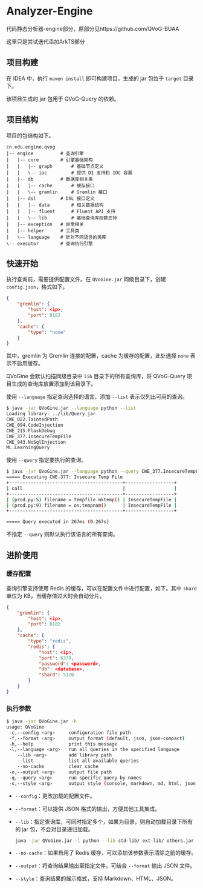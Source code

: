 # Analyzer-Engine
代码静态分析器-engine部分，原部分见https://github.com/QVoG-BUAA

这里只是尝试迭代添加ArkTS部分

## 项目构建

在 IDEA 中，执行 `maven install` 即可构建项目，生成的 jar 包位于 `target` 目录下。

该项目生成的 jar 包用于 QVoG-Query 的依赖。

## 项目结构

项目的包结构如下。

```
cn.edu.engine.qvog
|-- engine          # 查询引擎
|   |-- core        # 引擎基础架构
|   |   |-- graph       # 基础节点定义
|   |   \-- ioc         # 提供 DI 支持和 IOC 容器
|   |-- db          # 数据库相关类  
|   |   |-- cache       # 缓存接口 
|   |   \-- gremlin     # Gremlin 接口
|   |-- dsl         # DSL 接口定义
|   |   |-- data        # 相关数据结构
|   |   |-- fluent      # Fluent API 支持
|   |   \-- lib         # 基础查询库函数支持
|   |-- exception   # 异常相关
|   |-- helper      # 工具类
|   \-- language    # 针对不同语言的类库
\-- executor        # 查询执行引擎
```

## 快速开始

执行查询前，需要提供配置文件。在 `QVoGine.jar` 同级目录下，创建 `config.json`，格式如下。

```json
{
    "gremlin": {
        "host": <ip>,
        "port": 8182
    },
    "cache": {
        "type": "none"
    }
}
```

其中，gremlin 为 Gremlin 连接的配置，cache 为缓存的配置，此处选择 `none` 表示不启用缓存。

QVoGine 会默认扫描同级目录中 `lib` 目录下的所有查询库，将 QVoG-Query
项目生成的查询库放置添加到该目录下。

使用 `--language` 指定查询选择的语言，添加 `--list` 表示仅列出可用的查询。

```bash
$ java -jar QVoGine.jar --language python --list
Loading library: ../lib/Query.jar
CWE_022.TaintedPath
CWE_094.CodeInjection
CWE_215.FlaskDebug
CWE_377.InsecureTempFile
CWE_943.NoSqlInjection
ML.LearningQuery
```

使用 `--query` 指定要执行的查询。

```bash
$ java -jar QVoGine.jar --language python --query CWE_377.InsecureTempFile
===== Executing CWE-377: Insecure Temp File
+------------------------------------------+------------------+
| call                                     |                  |
+------------------------------------------+------------------+
| (prod.py:5) filename = tempfile.mktemp() | InsecureTempFile |
| (prod.py:9) filename = os.tempnam()      | InsecureTempFile |
+------------------------------------------+------------------+

===== Query executed in 267ms (0.267s)
```

不指定 `--query` 则默认执行该语言的所有查询。

## 进阶使用

### 缓存配置

查询引擎支持使用 Redis 的缓存，可以在配置文件中进行配置，如下。其中 `shard` 单位为 KB，当缓存值过大时会自动分片。

```json
{
    "gremlin": {
        "host": <ip>,
        "port": 8182
    },
    "cache": {
        "type": "redis",
        "redis": {
            "host": <ip>,
            "port": 6379,
            "password": <password>,
            "db": <database>,
            "shard": 5120
        }
    }
}
```

### 执行参数

```bash
$ java -jar QVoGine.jar -h
usage: QVoGine
 -c,--config <arg>     configuration file path
 -f,--format <arg>     output format (default, json, json-compact)
 -h,--help             print this message
 -l,--language <arg>   run all queries in the specified language
    --lib <arg>        add library path
    --list             list all available queries
    --no-cache         clear cache
 -o,--output <arg>     output file path
 -q,--query <arg>      run specific query by names
 -s,--style <arg>      output style (console, markdown, md, html, json, json-compact)
```

- `--config`：更改加载的配置文件。

- `--format`：可以提供 JSON 格式的输出，方便其他工具集成。

- `--lib`：指定查询库，可同时指定多个，如果为目录，则自动加载目录下所有的 jar 包，不会对目录递归加载。

  ```bash
  java -jar QVoGine.jar -l python --lib std-lib/ ext-lib/ others.jar
  ```

- `--no-cache`：如果启用了 Redis 缓存，可以添加该参数表示清除之前的缓存。

- `--output`：将查询结果输出至指定文件，可结合 `--format` 输出 JSON 文件。

- `--style`：查询结果的展示格式，支持 Markdown、HTML、JSON。

